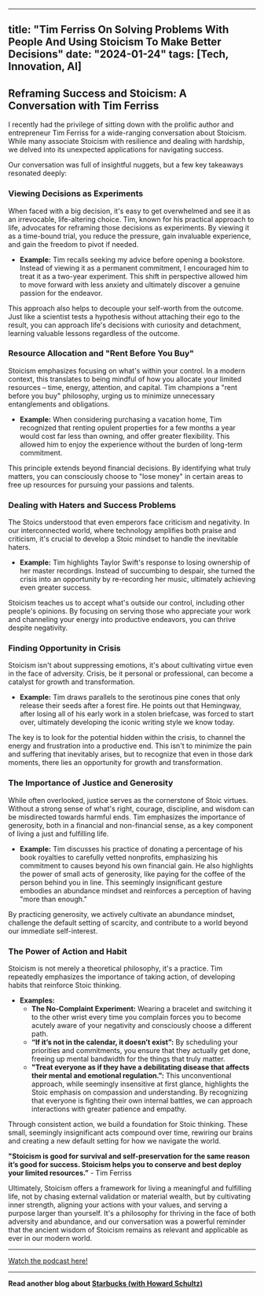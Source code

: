 
---
title: "Tim Ferriss On Solving Problems With People And Using Stoicism To Make Better Decisions"
date: "2024-01-24"
tags: [Tech, Innovation, AI]
---

## Reframing Success and Stoicism: A Conversation with Tim Ferriss

I recently had the privilege of sitting down with the prolific author and entrepreneur Tim Ferriss for a wide-ranging conversation about Stoicism. While many associate Stoicism with resilience and dealing with hardship, we delved into its unexpected applications for navigating success. 

Our conversation was full of insightful nuggets, but a few key takeaways resonated deeply:

### Viewing Decisions as Experiments

When faced with a big decision, it's easy to get overwhelmed and see it as an irrevocable, life-altering choice. Tim, known for his practical approach to life, advocates for reframing those decisions as experiments. By viewing it as a time-bound trial, you reduce the pressure, gain invaluable experience, and gain the freedom to pivot if needed. 

* **Example:** Tim recalls seeking my advice before opening a bookstore. Instead of viewing it as a permanent commitment, I encouraged him to treat it as a two-year experiment. This shift in perspective allowed him to move forward with less anxiety and ultimately discover a genuine passion for the endeavor. 

This approach also helps to decouple your self-worth from the outcome. Just like a scientist tests a hypothesis without attaching their ego to the result, you can approach life's decisions with curiosity and detachment, learning valuable lessons regardless of the outcome.

### Resource Allocation and "Rent Before You Buy"

Stoicism emphasizes focusing on what's within your control. In a modern context, this translates to being mindful of how you allocate your limited resources – time, energy, attention, and capital. Tim champions a "rent before you buy" philosophy, urging us to minimize unnecessary entanglements and obligations.

* **Example:** When considering purchasing a vacation home, Tim recognized that renting opulent properties for a few months a year would cost far less than owning, and offer greater flexibility. This allowed him to enjoy the experience without the burden of long-term commitment.

This principle extends beyond financial decisions. By identifying what truly matters, you can consciously choose to "lose money" in certain areas to free up resources for pursuing your passions and talents.

### Dealing with Haters and Success Problems

The Stoics understood that even emperors face criticism and negativity. In our interconnected world, where technology amplifies both praise and criticism, it's crucial to develop a Stoic mindset to handle the inevitable haters. 

* **Example:** Tim highlights Taylor Swift's response to losing ownership of her master recordings. Instead of succumbing to despair, she turned the crisis into an opportunity by re-recording her music, ultimately achieving even greater success.

Stoicism teaches us to accept what's outside our control, including other people's opinions. By focusing on serving those who appreciate your work and channeling your energy into productive endeavors, you can thrive despite negativity. 

### Finding Opportunity in Crisis

Stoicism isn't about suppressing emotions, it's about cultivating virtue even in the face of adversity. Crisis, be it personal or professional, can become a catalyst for growth and transformation. 

* **Example:** Tim draws parallels to the serotinous pine cones that only release their seeds after a forest fire. He points out that Hemingway, after losing all of his early work in a stolen briefcase, was forced to start over, ultimately developing the iconic writing style we know today.

The key is to look for the potential hidden within the crisis, to channel the energy and frustration into a productive end. This isn't to minimize the pain and suffering that inevitably arises, but to recognize that even in those dark moments, there lies an opportunity for growth and transformation.

### The Importance of Justice and Generosity

While often overlooked, justice serves as the cornerstone of Stoic virtues. Without a strong sense of what's right, courage, discipline, and wisdom can be misdirected towards harmful ends. Tim emphasizes the importance of generosity, both in a financial and non-financial sense, as a key component of living a just and fulfilling life. 

* **Example:** Tim discusses his practice of donating a percentage of his book royalties to carefully vetted nonprofits, emphasizing his commitment to causes beyond his own financial gain. He also highlights the power of small acts of generosity, like paying for the coffee of the person behind you in line. This seemingly insignificant gesture embodies an abundance mindset and reinforces a perception of having "more than enough." 

By practicing generosity, we actively cultivate an abundance mindset, challenge the default setting of scarcity, and contribute to a world beyond our immediate self-interest.

### The Power of Action and Habit

Stoicism is not merely a theoretical philosophy, it's a practice. Tim repeatedly emphasizes the importance of taking action, of developing habits that reinforce Stoic thinking. 

* **Examples:**
    * **The No-Complaint Experiment:** Wearing a bracelet and switching it to the other wrist every time you complain forces you to become acutely aware of your negativity and consciously choose a different path. 
    * **“If it’s not in the calendar, it doesn’t exist”:** By scheduling your priorities and commitments, you ensure that they actually get done, freeing up mental bandwidth for the things that truly matter. 
    * **"Treat everyone as if they have a debilitating disease that affects their mental and emotional regulation.”:** This unconventional approach, while seemingly insensitive at first glance, highlights the Stoic emphasis on compassion and understanding. By recognizing that everyone is fighting their own internal battles, we can approach interactions with greater patience and empathy.

Through consistent action, we build a foundation for Stoic thinking. These small, seemingly insignificant acts compound over time, rewiring our brains and creating a new default setting for how we navigate the world.

**"Stoicism is good for survival and self-preservation for the same reason it’s good for success. Stoicism helps you to conserve and best deploy your limited resources.”** - Tim Ferriss

Ultimately, Stoicism offers a framework for living a meaningful and fulfilling life, not by chasing external validation or material wealth, but by cultivating inner strength, aligning your actions with your values, and serving a purpose larger than yourself. It's a philosophy for thriving in the face of both adversity and abundance, and our conversation was a powerful reminder that the ancient wisdom of Stoicism remains as relevant and applicable as ever in our modern world.

---
        




<a href="https://youtube.com/watch?v=nnw5BdPfPWs" target="_blank">Watch the podcast here!</a>


---

**Read another blog about [Starbucks (with Howard Schultz)](./20240604-howardschultz-acquired.md)**
